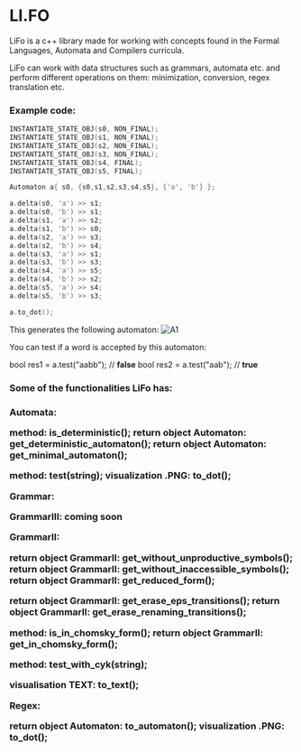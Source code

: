 
# LI.FO
LiFo is a c++ library made for working with concepts found in the Formal Languages, Automata and Compilers curricula.

LiFo can work with data structures such as grammars, automata etc. and perform different operations on them: minimization, conversion, regex translation etc.

<h3>Example code:</h3>

```c++
INSTANTIATE_STATE_OBJ(s0, NON_FINAL);
INSTANTIATE_STATE_OBJ(s1, NON_FINAL);
INSTANTIATE_STATE_OBJ(s2, NON_FINAL);
INSTANTIATE_STATE_OBJ(s3, NON_FINAL);
INSTANTIATE_STATE_OBJ(s4, FINAL);
INSTANTIATE_STATE_OBJ(s5, FINAL);

Automaton a{ s0, {s0,s1,s2,s3,s4,s5}, {'a', 'b'} };

a.delta(s0, 'a') >> s1;
a.delta(s0, 'b') >> s1;
a.delta(s1, 'a') >> s2;
a.delta(s1, 'b') >> s0;
a.delta(s2, 'a') >> s3;
a.delta(s2, 'b') >> s4;
a.delta(s3, 'a') >> s1;
a.delta(s3, 'b') >> s3;
a.delta(s4, 'a') >> s5;
a.delta(s4, 'b') >> s2;
a.delta(s5, 'a') >> s4;
a.delta(s5, 'b') >> s3;

a.to_dot();
```
This generates the following automaton:
![A1](https://i.imgur.com/kWdTcgO.png "A1")

You can test if a word is accepted by this automaton:

bool res1 = a.test("aabb"); // **false**
bool res2 = a.test("aab"); // **true**

<h3>Some of the functionalities LiFo has:<h3>

**Automata**:

method: is_deterministic();
return object Automaton: get_deterministic_automaton();
return object Automaton: get_minimal_automaton();

method: test(string);
visualization .PNG: to_dot();

**Grammar**:

GrammarIII:
coming soon

GrammarII:

return object GrammarII: get_without_unproductive_symbols();
return object GrammarII: get_without_inaccessible_symbols();
return object GrammarII: get_reduced_form();

return object GrammarII: get_erase_eps_transitions();
return object GrammarII: get_erase_renaming_transitions();

method: is_in_chomsky_form();
return object GrammarII: get_in_chomsky_form();

method: test_with_cyk(string);

visualisation TEXT: to_text();

**Regex**:

return object Automaton: to_automaton();
visualization .PNG: to_dot();


